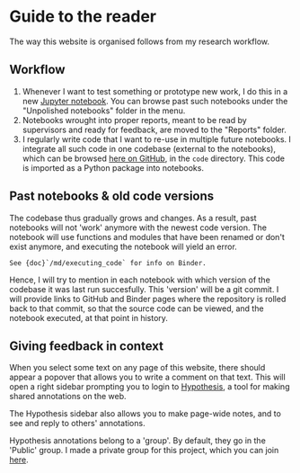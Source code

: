 # Guide to the reader

The way this website is organised follows from my research workflow.


## Workflow

 1. Whenever I want to test something or prototype new work, I do this in a new [Jupyter notebook](https://jupyter.org/). You can browse past such notebooks under the "Unpolished notebooks" folder in the menu.
 2. Notebooks wrought into proper reports, meant to be read by supervisors and ready for feedback, are moved to the "Reports" folder.
 3. I regularly write code that I want to re-use in multiple future notebooks. I integrate all such code in one codebase (external to the notebooks), which can be browsed [here on GitHub](https://github.com/tfiers/voltage-to-wiring-sim), in the `code` directory. This code is imported as a Python package into notebooks.


## Past notebooks & old code versions

The codebase thus gradually grows and changes. As a result, past notebooks will not 'work' anymore with the newest code version.
The notebook will use functions and modules that have been renamed or don't exist anymore, and executing the notebook will yield an error.

```{margin}
See {doc}`/md/executing_code` for info on Binder.
```
Hence, I will try to mention in each notebook with which version of the codebase it was last run succesfully.
This 'version' will be a git commit. I will provide links to GitHub and Binder pages
where the repository is rolled back to that commit,
so that the source code can be viewed, and the notebook executed, at that point in history.


## Giving feedback in context

When you select some text on any page of this website, there should appear a popover that allows you to write a comment on that text.
This will open a right sidebar prompting you to login to [Hypothesis](https://web.hypothes.is/about/), a tool for making shared annotations on the web.

The Hypothesis sidebar also allows you to make page-wide notes, and to see and reply to others' annotations.

Hypothesis annotations belong to a 'group'. By default, they go in the 'Public' group.
I made a private group for this project, which you can join [here](https://hypothes.is/groups/GNPzGXJn/voltage-to-wiring).
